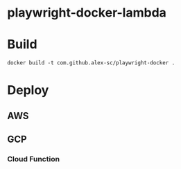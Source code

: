 # playwright-docker-lambda

# Build

```docker build -t com.github.alex-sc/playwright-docker .```

# Deploy

## AWS

## GCP
### Cloud Function
